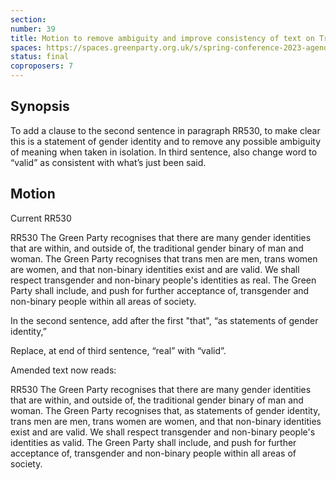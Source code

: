 ```yaml
---
section:
number: 39
title: Motion to remove ambiguity and improve consistency of text on Trans Rights
spaces: https://spaces.greenparty.org.uk/s/spring-conference-2023-agenda-forum/?contentId=119258
status: final
coproposers: 7
---
```

## Synopsis
To add a clause to the second sentence in paragraph RR530, to make clear this is a statement of gender identity and to remove any possible ambiguity of meaning when taken in isolation. In third sentence, also change word to “valid” as consistent with what’s just been said.

## Motion
Current RR530

RR530 The Green Party recognises that there are many gender identities that are within, and outside of, the traditional gender binary of man and woman. The Green Party recognises that trans men are men, trans women are women, and that non-binary identities exist and are valid. We shall respect transgender and non-binary people's identities as real. The Green Party shall include, and push for further acceptance of, transgender and non-binary people within all areas of society.

In the second sentence, add after the first "that", “as statements of gender identity,”

Replace, at end of third sentence, “real” with “valid”.

Amended text now reads:

RR530 The Green Party recognises that there are many gender identities that are within, and outside of, the traditional gender binary of man and woman. The Green Party recognises that, as statements of gender identity, trans men are men, trans women are women, and that non-binary identities exist and are valid. We shall respect transgender and non-binary people's identities as valid. The Green Party shall include, and push for further acceptance of, transgender and non-binary people within all areas of society.
